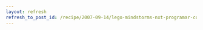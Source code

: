 ```yaml
---
layout: refresh
refresh_to_post_id: /recipe/2007-09-14/lego-mindstorms-nxt-programar-con-nxc.html
---
```

